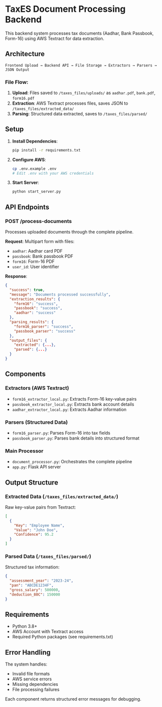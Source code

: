 # TaxES Document Processing Backend

This backend system processes tax documents (Aadhar, Bank Passbook, Form-16) using AWS Textract for data extraction.

## Architecture

```
Frontend Upload → Backend API → File Storage → Extractors → Parsers → JSON Output
```

### File Flow:
1. **Upload**: Files saved to `/taxes_files/uploads/` as `aadhar.pdf`, `bank.pdf`, `form16.pdf`
2. **Extraction**: AWS Textract processes files, saves JSON to `/taxes_files/extracted_data/`
3. **Parsing**: Structured data extracted, saves to `/taxes_files/parsed/`

## Setup

1. **Install Dependencies**:
   ```bash
   pip install -r requirements.txt
   ```

2. **Configure AWS**:
   ```bash
   cp .env.example .env
   # Edit .env with your AWS credentials
   ```

3. **Start Server**:
   ```bash
   python start_server.py
   ```

## API Endpoints

### POST /process-documents
Processes uploaded documents through the complete pipeline.

**Request**: Multipart form with files:
- `aadhar`: Aadhar card PDF
- `passbook`: Bank passbook PDF  
- `form16`: Form-16 PDF
- `user_id`: User identifier

**Response**:
```json
{
  "success": true,
  "message": "Documents processed successfully",
  "extraction_results": {
    "form16": "success",
    "passbook": "success", 
    "aadhar": "success"
  },
  "parsing_results": {
    "form16_parser": "success",
    "passbook_parser": "success"
  },
  "output_files": {
    "extracted": {...},
    "parsed": {...}
  }
}
```

## Components

### Extractors (AWS Textract)
- `form16_extractor_local.py`: Extracts Form-16 key-value pairs
- `passbook_extractor_local.py`: Extracts bank account details
- `aadhar_extractor_local.py`: Extracts Aadhar information

### Parsers (Structured Data)
- `form16_parser.py`: Parses Form-16 into tax fields
- `passbook_parser.py`: Parses bank details into structured format

### Main Processor
- `document_processor.py`: Orchestrates the complete pipeline
- `app.py`: Flask API server

## Output Structure

### Extracted Data (`/taxes_files/extracted_data/`)
Raw key-value pairs from Textract:
```json
[
  {
    "Key": "Employee Name",
    "Value": "John Doe", 
    "Confidence": 95.2
  }
]
```

### Parsed Data (`/taxes_files/parsed/`)
Structured tax information:
```json
{
  "assessment_year": "2023-24",
  "pan": "ABCDE1234F",
  "gross_salary": 500000,
  "deduction_80C": 150000
}
```

## Requirements

- Python 3.8+
- AWS Account with Textract access
- Required Python packages (see requirements.txt)

## Error Handling

The system handles:
- Invalid file formats
- AWS service errors  
- Missing dependencies
- File processing failures

Each component returns structured error messages for debugging.